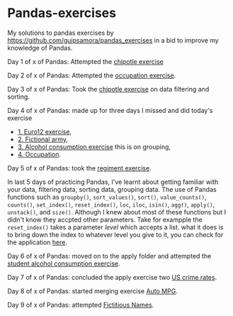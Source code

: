 # Pandas-exercises
My solutions to pandas exercises by https://github.com/guipsamora/pandas_exercises in a bid to improve my knowledge of Pandas.

Day 1 of x of Pandas:
Attempted the [chipotle exercise](https://github.com/CinnamonXI/Pandas-exercises/tree/main/01%20-%20getting%20to%20know%20your%20data/exercise%202%20-%20chipo)

Day 2 of x of Pandas: Attempted the [occupation exercise](https://github.com/CinnamonXI/Pandas-exercises/tree/main/01%20-%20getting%20to%20know%20your%20data/exercise%203%20-%20occupation).

Day 3 of x of Pandas: Took the [chipotle exercise](https://github.com/CinnamonXI/Pandas-exercises/tree/main/02%20-%20filtering%20and%20sorting%20data/exercise%201%20-%20chipo) on data filtering and sorting.

Day 4 of x of Pandas: made up for three days I missed and did today's exercise
* [1. Euro12 exercise](https://github.com/CinnamonXI/Pandas-exercises/tree/main/02%20-%20filtering%20and%20sorting%20data/exercise%202%20-%20euro12),
* [2. Fictional army](https://github.com/CinnamonXI/Pandas-exercises/tree/main/02%20-%20filtering%20and%20sorting%20data/exercise%203%20-%20Fictional%20Army),
* [3. Alcohol consumption exercise](https://github.com/CinnamonXI/Pandas-exercises/tree/main/03%20-%20grouping/exercise%2001%20-%20Alcohol%20consumption) this is on grouping, 
* [4. Occupation](https://github.com/CinnamonXI/Pandas-exercises/tree/main/03%20-%20grouping/exercise%2002%20-%20Occupation).

Day 5 of x of Pandas: took the [regiment exercise](https://github.com/CinnamonXI/Pandas-exercises/tree/main/03%20-%20grouping/exercise%2003%20-%20Regiment).

In last 5 days of practicing Pandas, I've learnt about getting familiar with your data, filtering data, sorting data, grouping data. The use of Pandas functions such as `groupby()`, `sort_values()`, `sort()`, `value_counts()`, `counts()`, `set_index()`, `reset_index()`, `loc`, `iloc`, `isin()`, `agg()`, `apply()`, `unstack()`, and `size()`. Although I knew about most of these functions but I didn't know they accpted other parameters. Take for exampple the `reset_index()` takes a parameter *level* which accepts a list. what it does is to bring down the index to whatever level you give to it, you can check for the application [here](https://github.com/CinnamonXI/Pandas-exercises/blob/main/03%20-%20grouping/exercise%2002%20-%20Occupation/solution.ipynb).

Day 6 of x of Pandas: moved on to the apply folder and attempted the [student alcohol consumption exercise](https://github.com/CinnamonXI/Pandas-exercises/tree/main/04%20-%20apply/01%20-%20Students%20Alcohol%20Consumption). 

Day 7 of x of Pandas: concluded the apply exercise two [US crime rates](https://github.com/CinnamonXI/Pandas-exercises/tree/main/04%20-%20apply/02%20-%20US%20Crime%20Rates).

Day 8 of x of Pandas: started merging exercise [Auto MPG](https://github.com/CinnamonXI/Pandas-exercises/tree/main/05%20-%20merge/01%20-%20Auto%20MPG).

Day 9 of x of Pandas: attempted [Fictitious Names](https://github.com/CinnamonXI/Pandas-exercises/tree/main/05%20-%20merge/02%20-%20Fictitious%20Names).